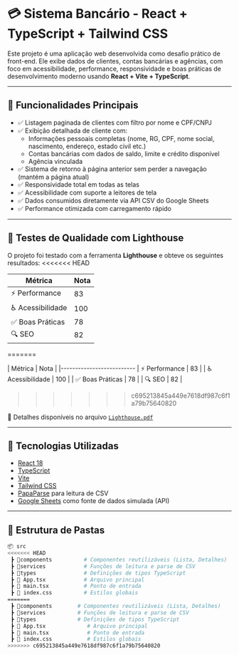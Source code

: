 # 💳 Sistema Bancário - React + TypeScript + Tailwind CSS

Este projeto é uma aplicação web desenvolvida como desafio prático de front-end. Ele exibe dados de clientes, contas bancárias e agências, com foco em acessibilidade, performance, responsividade e boas práticas de desenvolvimento moderno usando **React + Vite + TypeScript**.

---

## 📌 Funcionalidades Principais

- ✅ Listagem paginada de clientes com filtro por nome e CPF/CNPJ
- ✅ Exibição detalhada de cliente com:
  - Informações pessoais completas (nome, RG, CPF, nome social, nascimento, endereço, estado civil etc.)
  - Contas bancárias com dados de saldo, limite e crédito disponível
  - Agência vinculada
- ✅ Sistema de retorno à página anterior sem perder a navegação (mantém a página atual)
- ✅ Responsividade total em todas as telas
- ✅ Acessibilidade com suporte a leitores de tela
- ✅ Dados consumidos diretamente via API CSV do Google Sheets
- ✅ Performance otimizada com carregamento rápido

---

## 🧪 Testes de Qualidade com Lighthouse

O projeto foi testado com a ferramenta **Lighthouse** e obteve os seguintes resultados:
<<<<<<< HEAD
 
| Métrica             |Nota|
|---------------------|----|
| ⚡ Performance      |83|
| ♿ Acessibilidade   |100|
| ✅ Boas Práticas    |78|
| 🔍 SEO              |82|
=======

| Métrica           | Nota |
|--------------------------
| ⚡ Performance    | 83  |
| ♿ Acessibilidade | 100 |
| ✅ Boas Práticas  | 78  |
| 🔍 SEO            | 82  |
>>>>>>> c695213845a449e7618df987c6f1a79b75640820

📄 Detalhes disponíveis no arquivo [`Lighthouse.pdf`](./Ligthhouse.pdf)

---

## 🚀 Tecnologias Utilizadas

- [React 18](https://react.dev/)
- [TypeScript](https://www.typescriptlang.org/)
- [Vite](https://vitejs.dev/)
- [Tailwind CSS](https://tailwindcss.com/)
- [PapaParse](https://www.papaparse.com/) para leitura de CSV
- [Google Sheets](https://docs.google.com/spreadsheets/) como fonte de dados simulada (API)

---

## 🧭 Estrutura de Pastas

```bash
📦 src
<<<<<<< HEAD
 ┣ 📂components          # Componentes reutilizáveis (Lista, Detalhes)
 ┣ 📂services            # Funções de leitura e parse de CSV
 ┣ 📂types               # Definições de tipos TypeScript
 ┣ 📄 App.tsx            # Arquivo principal
 ┣ 📄 main.tsx           # Ponto de entrada
 ┣ 📄 index.css          # Estilos globais
=======
 ┣ 📂components        # Componentes reutilizáveis (Lista, Detalhes)
 ┣ 📂services          # Funções de leitura e parse de CSV
 ┣ 📂types             # Definições de tipos TypeScript
 ┣ 📄 App.tsx             # Arquivo principal
 ┣ 📄 main.tsx            # Ponto de entrada
 ┣ 📄 index.css           # Estilos globais
>>>>>>> c695213845a449e7618df987c6f1a79b75640820

